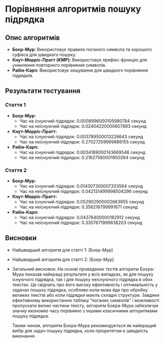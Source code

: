 # Порівняння алгоритмів пошуку підрядка

## Опис алгоритмів

- **Боєр-Мур:** Використовує правило поганого символа та хорошого суфікса для швидкого пошуку.
- **Кнут-Морріс-Пратт (KMP):** Використовує префікс-функцію для уникнення повторного порівняння символів.
- **Рабін-Карп:** Використовує хешування для швидкого порівняння підрядків.

## Результати тестування

### Стаття 1

- **Боєр-Мур:**
  - Час на існуючий підрядок: 0.0008996000105980784 секунд
  - Час на неіснуючий підрядок: 0.02404220000607893 секунд
- **Кнут-Морріс-Пратт:**
  - Час на існуючий підрядок: 0.003789500013226643 секунд
  - Час на неіснуючий підрядок: 0.27027259999886155 секунд
- **Рабін-Карп:**
  - Час на існуючий підрядок: 0.0034189000143669546 секунд
  - Час на неіснуючий підрядок: 0.21627580001950264 секунд

### Стаття 2

- **Боєр-Мур:**
  - Час на існуючий підрядок: 0.014307300007203594 секунд
  - Час на неіснуючий підрядок: 0.042131499998504296 секунд
- **Кнут-Морріс-Пратт:**
  - Час на існуючий підрядок: 0.052902900002663955 секунд
  - Час на неіснуючий підрядок: 0.356216799991671 секунд
- **Рабін-Карп:**
  - Час на існуючий підрядок: 0.04376400000182912 секунд
  - Час на неіснуючий підрядок: 0.3357671999838203 секунд

## Висновки

- Найшвидший алгоритм для статті 1: [Боєр-Мур]
- Найшвидший алгоритм для статті 2: [Боєр-Мур]
- Загальний висновок:
  На основі проведених тестів алгоритм Боєра-Мура показав найкращі результати у всіх випадках, як для пошуку існуючого підрядка, так і для пошуку неіснуючого підрядка в обох текстах. Це свідчить про його високу ефективність і оптимальність у задачах пошуку підрядка, особливо коли мова йде про обробку великих текстів або коли підрядки мають складні структури. Завдяки ефективному використанню таблиці "поганих символів" і можливості пропускати великі частини тексту, алгоритм Боєра-Мура забезпечує значну економію часу порівняно з іншими класичними алгоритмами пошуку підрядка.

  Таким чином, алгоритм Боєра-Мура рекомендується як найкращий вибір для задач пошуку підрядка, коли пріоритетом є швидкість виконання.
